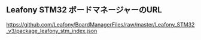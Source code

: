 ## Leafony STM32 ボードマネージャーのURL

https://github.com/Leafony/BoardManagerFiles/raw/master/Leafony_STM32_v3/package_leafony_stm_index.json
